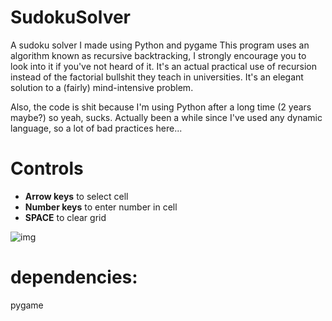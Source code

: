 # SudokuSolver
A sudoku solver I made using Python and pygame
This program uses an algorithm known as recursive backtracking, I strongly encourage you to look into it if you've not heard of it.
It's an actual practical use of recursion instead of the factorial bullshit they teach in universities. It's an elegant solution to
a (fairly) mind-intensive problem.

Also, the code is shit because I'm using Python after a long time (2 years maybe?) so yeah, sucks.
Actually been a while since I've used any dynamic language, so a lot of bad practices here...

# Controls
* **Arrow keys** to select cell
* **Number keys** to enter number in cell
* **SPACE** to clear grid


![img](https://i.ibb.co/cxpQGPP/Screenshot-7.png)

# dependencies:
pygame
